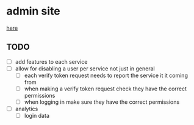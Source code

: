 # admin site
[here](https://admin.ogwen.eu.org)
## TODO
 - [ ] add features to each service
 - [ ] allow for disabling a user per service not just in general
    - [ ] each verify token request needs to report the service it it coming from
    - [ ] when making a verify token request check they have the correct permissions
    - [ ] when logging in make sure they have the correct permissions
 - [ ] analytics
   - [ ] login data
